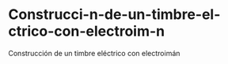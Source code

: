 # Construcci-n-de-un-timbre-el-ctrico-con-electroim-n
Construcción de un timbre eléctrico con electroimán
